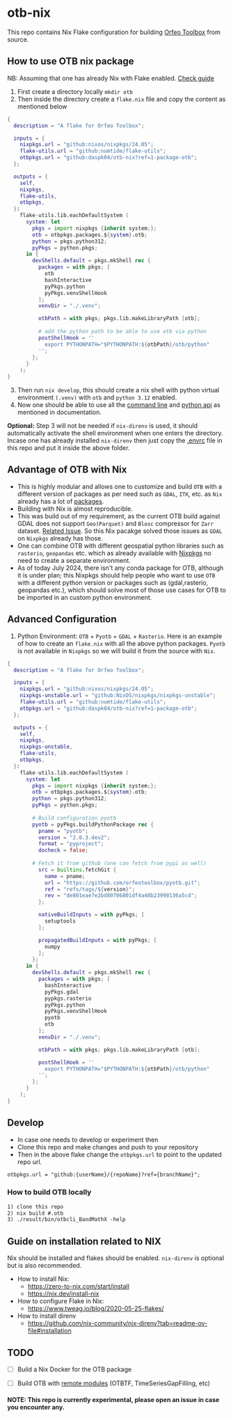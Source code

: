 # otb-nix
This repo contains Nix Flake configuration for building [Orfeo Toolbox](https://www.orfeo-toolbox.org/) 
from source.

## How to use OTB nix package 
NB: Assuming that one has already Nix with Flake enabled.
[Check guide](#guide-on-installation-related-to-nix)

1) First create a directory locally `mkdir otb`
2) Then inside the directory create a `flake.nix` file and copy the content as mentioned below 
```nix
{
  description = "A flake for Orfeo Toolbox";

  inputs = {
    nixpkgs.url = "github:nixos/nixpkgs/24.05";
    flake-utils.url = "github:numtide/flake-utils";
    otbpkgs.url = "github:daspk04/otb-nix?ref=1-package-otb";
  };

  outputs = {
    self,
    nixpkgs,
    flake-utils,
    otbpkgs,
  }:
    flake-utils.lib.eachDefaultSystem (
      system: let
        pkgs = import nixpkgs {inherit system;};
        otb = otbpkgs.packages.${system}.otb;
        python = pkgs.python312;
        pyPkgs = python.pkgs;
      in {
        devShells.default = pkgs.mkShell rec {
          packages = with pkgs; [
            otb
            bashInteractive
            pyPkgs.python
            pyPkgs.venvShellHook
          ];
          venvDir = "./.venv";

          otbPath = with pkgs; pkgs.lib.makeLibraryPath [otb];
            
          # add the python path to be able to use otb via python
          postShellHook = ''
            export PYTHONPATH="$PYTHONPATH:${otbPath}/otb/python"
          '';
        };
      }
    );
}
```
3) Then run `nix develop`, this should create a nix shell with python virtual environment `(.venv)`
with `otb` and `python 3.12` enabled. 
4) Now one should be able to use all the [command line](https://www.orfeo-toolbox.org/CookBook/CliInterface.html)
and [python api](https://www.orfeo-toolbox.org/CookBook/PythonAPI.html) as mentioned in documentation.

**Optional:** Step 3 will not be needed if `nix-direnv` is used, it should automatically activate the 
shell environment when one enters the directory. Incase one has already installed `nix-direnv` then 
just copy the [.envrc](.envrc) file in this repo and put it inside the above folder.  


## Advantage of OTB with Nix
- This is highly modular and allows one to customize and build `OTB` with a different version of packages 
as per need such as `GDAL`, `ITK`, etc. as `Nix` already has a lot of [packages]([Nixpkgs](https://search.nixos.org/packages)).
- Building with Nix is almost reproducible.
- This was build out of my requirement, as the current OTB build against GDAL does not support `Geo(Parquet)` and `Blosc` 
compressor for `Zarr` dataset. [Related Issue](https://github.com/remicres/otbtf/issues/95). So this 
Nix pacakge solved those issues as `GDAL` on `Nixpkgs` already has those.
- One can combine OTB with different geospatial python libraries such as `rasterio`, `geopandas` etc. 
which as already available with [Nixpkgs](https://search.nixos.org/packages) no need to create a separate environment.
- As of today July 2024, there isn't any conda package for OTB, although it is under plan; 
this Nixpkgs should help people who want to use `OTB` with a different python version or packages 
such as (gdal,rasterio, geopandas etc.), which should solve most of those use cases for OTB to be 
imported in an custom python environment.

  
## Advanced Configuration

1) Python Environment: `OTB` + `Pyotb` + `GDAL` + `Rasterio`.
Here is an example of how to create an `flake.nix` with all the above python packages.
`Pyotb` is not available in `Nixpkgs` so we will build it from the source with `Nix`.
```nix
{
  description = "A flake for Orfeo Toolbox";

  inputs = {
    nixpkgs.url = "github:nixos/nixpkgs/24.05";
    nixpkgs-unstable.url = "github:NixOS/nixpkgs/nixpkgs-unstable";
    flake-utils.url = "github:numtide/flake-utils";
    otbpkgs.url = "github:daspk04/otb-nix?ref=1-package-otb";
  };

  outputs = {
    self,
    nixpkgs,
    nixpkgs-unstable,
    flake-utils,
    otbpkgs,
  }:
    flake-utils.lib.eachDefaultSystem (
      system: let
        pkgs = import nixpkgs {inherit system;};
        otb = otbpkgs.packages.${system}.otb;
        python = pkgs.python312;
        pyPkgs = python.pkgs;
        
        # Build configuration pyotb 
        pyotb = pyPkgs.buildPythonPackage rec {
          pname = "pyotb";
          version = "2.0.3.dev2";
          format = "pyproject";
          docheck = false;
         
        # Fetch it from github (one can fetch from pypi as well)
          src = builtins.fetchGit {
            name = pname;
            url = "https://github.com/orfeotoolbox/pyotb.git";
            ref = "refs/tags/${version}";
            rev = "de801eae7e2bd80706801df4a48b23998136a5cd";
          };

          nativeBuildInputs = with pyPkgs; [
            setuptools
          ];

          propagatedBuildInputs = with pyPkgs; [
            numpy
          ];
        };
      in {
        devShells.default = pkgs.mkShell rec {
          packages = with pkgs; [
            bashInteractive
            pyPkgs.gdal
            pypkgs.rasterio
            pyPkgs.python
            pyPkgs.venvShellHook
            pyotb
            otb
          ];
          venvDir = "./.venv";

          otbPath = with pkgs; pkgs.lib.makeLibraryPath [otb];

          postShellHook = ''
            export PYTHONPATH="$PYTHONPATH:${otbPath}/otb/python"
          '';
        };
      }
    );
}
```

## Develop
- In case one needs to develop or experiment then
- Clone this repo and make changes and push to your repository 
- Then in the above flake change the `otbpkgs.url` to point to the updated repo url.
```markdown
otbpkgs.url = "github:{userName}/{repoName}?ref={branchName}";
```


### How to build OTB locally
```markdown
1) clone this repo
2) nix build #.otb
3) ./result/bin/otbcli_BandMathX -help
```

## Guide on installation related to NIX

Nix should be installed and flakes should be enabled. 
`nix-direnv` is optional but is also recommended.
- How to install Nix: 
  - https://zero-to-nix.com/start/install
  - https://nix.dev/install-nix
- How to configure Flake in Nix:
  - https://www.tweag.io/blog/2020-05-25-flakes/
- How to install direnv 
  - https://github.com/nix-community/nix-direnv?tab=readme-ov-file#installation


## TODO
 - [ ] Build a Nix Docker for the OTB package 
 - [ ] Build OTB with [remote modules]((https://www.orfeo-toolbox.org/CookBook/RemoteModules.html)) (OTBTF, TimeSeriesGapFilling, etc)


#### **NOTE: This repo is currently experimental, please open an issue in case you encounter any.**